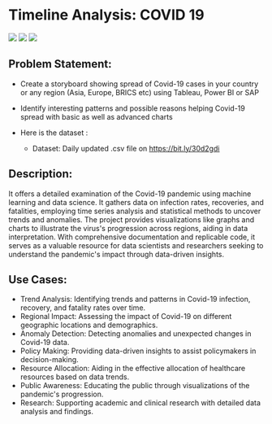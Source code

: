 # Timeline Analysis: COVID 19

![](https://img.shields.io/badge/Programming_Language-Python-blue.svg)
![](https://img.shields.io/badge/Main_Tool_Used-Jupyter_Notebook-orange.svg)
![](https://img.shields.io/badge/Status-Complete-green.svg)

## Problem Statement:
- Create a storyboard showing spread of Covid-19 cases in your country or any
region (Asia, Europe, BRICS etc) using Tableau, Power BI or SAP <br>

- Identify interesting patterns and possible reasons helping Covid-19 spread with
basic as well as advanced charts <br>
- Here is the dataset :

  - Dataset: Daily updated .csv file on https://bit.ly/30d2gdi <br>  

## Description:
It offers a detailed examination of the Covid-19 pandemic using machine learning and data science. It gathers data on infection rates, recoveries, and fatalities, employing time series analysis and statistical methods to uncover trends and anomalies. The project provides visualizations like graphs and charts to illustrate the virus's progression across regions, aiding in data interpretation. With comprehensive documentation and replicable code, it serves as a valuable resource for data scientists and researchers seeking to understand the pandemic's impact through data-driven insights.

## Use Cases:
- Trend Analysis: Identifying trends and patterns in Covid-19 infection, recovery, and fatality rates over time.
- Regional Impact: Assessing the impact of Covid-19 on different geographic locations and demographics.
- Anomaly Detection: Detecting anomalies and unexpected changes in Covid-19 data. 
- Policy Making: Providing data-driven insights to assist policymakers in decision-making.
- Resource Allocation: Aiding in the effective allocation of healthcare resources based on data trends.
- Public Awareness: Educating the public through visualizations of the pandemic's progression.
- Research: Supporting academic and clinical research with detailed data analysis and findings.